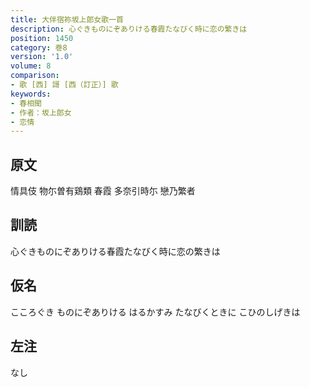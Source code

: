 ```yaml
---
title: 大伴宿祢坂上郎女歌一首
description: 心ぐきものにぞありける春霞たなびく時に恋の繁きは
position: 1450
category: 巻8
version: '1.0'
volume: 8
comparison:
- 歌 [西] 謌 [西（訂正）] 歌
keywords:
- 春相聞
- 作者：坂上郎女
- 恋情
---
```


## 原文

情具伎 物尓曽有鶏類 春霞 多奈引時尓 戀乃繁者

## 訓読

心ぐきものにぞありける春霞たなびく時に恋の繁きは

## 仮名

こころぐき ものにぞありける はるかすみ たなびくときに こひのしげきは

## 左注

なし
